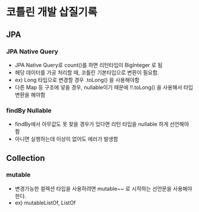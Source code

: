 # 코틀린 개발 삽질기록

## JPA
### JPA Native Query
* JPA Native Query로 count()를 하면 리턴타입이 BigInteger 로 됨
* 해당 데이터를 가공 처리할 때, 코틀린 기본타입으로 변환이 필요함.
* ex) Long 타입으로 변경할 경우 .toLong() 을 사용해야함
* 다른 Map 등 구조에 넣을 경우, nullable이기 때문에 !!.toLong() 을 사용해서 타입변환을 해야함
### findBy Nullable
* findBy에서 아무값도 못 찾을 경우가 있다면 리턴 타입을 nullable 하게 선언해야 함
* 아니면 실행하는데 이상이 없어도 에러가 발생함

## Collection
### mutable
* 변경가능한 컬렉션 타입을 사용하려면 mutable~~ 로 시작하는 선언문을 사용해야 한다.
* ex) mutableListOf<Long>, ListOf<Long>
